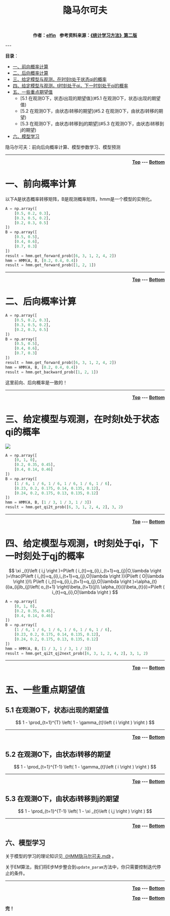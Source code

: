 <p>
    <center><h1>隐马尔可夫</h1></center>
	<br />
    <p name="top" id="top" align="center">
        <b>作者：</b><b><a href="https://www.cnblogs.com/dan-baishucaizi/">elfin</a></b>&nbsp;&nbsp;
        <b>参考资料来源：<a href="">《统计学习方法》第二版</a></b>
	</p>
</p>
---

**目录**：

* [一、前向概率计算](#一、前向概率计算)
* [二、后向概率计算](#二、后向概率计算)
* [三、给定模型与观测，在时刻t处于状态qi的概率](#三、给定模型与观测，在时刻t处于状态qi的概率)
* [四、给定模型与观测，t时刻处于qi，下一时刻处于qj的概率](#四、给定模型与观测，t时刻处于qi，下一时刻处于qj的概率)
* [五、一些重点期望值](#五、一些重点期望值)
    * [5.1 在观测O下，状态i出现的期望值](#5.1 在观测O下，状态i出现的期望值)
    * [5.2 在观测O下，由状态i转移的期望](#5.2 在观测O下，由状态i转移的期望)
    * [5.3 在观测O下，由状态i转移到j的期望](#5.3 在观测O下，由状态i转移到j的期望)
* [六、模型学习](#六、模型学习)



隐马尔可夫：前向后向概率计算、模型参数学习、模型预测

---

<p align="right">
    <b><a href="#top">Top</a></b>&nbsp;<b>---</b>&nbsp;<b><a href="#bottom">Bottom</a></b>
</p>



# 一、前向概率计算

以下A是状态概率转移矩阵，B是观测概率矩阵，hmm是一个模型的实例化。

```python
A = np.array([
    [0.5, 0.2, 0.3],
    [0.3, 0.5, 0.2],
    [0.2, 0.3, 0.5]
])
B = np.array([
    [0.5, 0.5],
    [0.4, 0.6],
    [0.7, 0.3]
])
result = hmm.get_forward_prob([6, 3, 1, 2, 4, 2])
hmm = HMM(A, B, [0.2, 0.4, 0.4])
result = hmm.get_forward_prob([1, 2, 1])
```

---

<p align="right">
    <b><a href="#top">Top</a></b>&nbsp;<b>---</b>&nbsp;<b><a href="#bottom">Bottom</a></b>
</p>



# 二、后向概率计算

```python
A = np.array([
    [0.5, 0.2, 0.3],
    [0.3, 0.5, 0.2],
    [0.2, 0.3, 0.5]
])
B = np.array([
    [0.5, 0.5],
    [0.4, 0.6],
    [0.7, 0.3]
])
result = hmm.get_forward_prob([6, 3, 1, 2, 4, 2])
hmm = HMM(A, B, [0.2, 0.4, 0.4])
result = hmm.get_backward_prob([1, 2, 1])
```

这里前向、后向概率是一致的！

---

<p align="right">
    <b><a href="#top">Top</a></b>&nbsp;<b>---</b>&nbsp;<b><a href="#bottom">Bottom</a></b>
</p>

# 三、给定模型与观测，在时刻t处于状态qi的概率

<img src="http://latex.codecogs.com/gif.latex?\gamma_{t}\left ( i \right )=\frac{\alpha_{t}(i)\beta_{t}(i)}{\sum_{j=1}^{N}\alpha_{t}(j)\beta_{t}(j)}">




```python
A = np.array([
    [0, 1, 0],
    [0.2, 0.35, 0.45],
    [0.4, 0.14, 0.46]
])
B = np.array([
    [1 / 6, 1 / 6, 1 / 6, 1 / 6, 1 / 6, 1 / 6],
    [0.23, 0.2, 0.175, 0.14, 0.135, 0.12],
    [0.24, 0.2, 0.175, 0.13, 0.135, 0.12]
])
hmm = HMM(A, B, [1 / 3, 1 / 3, 1 / 3])
result = hmm.get_qi2t_prob([6, 3, 1, 2, 4, 2], 3, 2)
```



---

<p align="right">
    <b><a href="#top">Top</a></b>&nbsp;<b>---</b>&nbsp;<b><a href="#bottom">Bottom</a></b>
</p>



# 四、给定模型与观测，t时刻处于qi，下一时刻处于qj的概率

$$
\xi _{t}\left ( i,j \right )=P\left ( i_{t}=q_{i},i_{t+1}=q_{j}|O,\lambda  \right )=\frac{P\left ( i_{t}=q_{i},i_{t+1}=q_{j},O|\lambda  \right )}{P\left ( O|\lambda  \right )}\\
P\left ( i_{t}=q_{i},i_{t+1}=q_{j},O|\lambda  \right )=\alpha_{t}(i)a_{ij}b_{j}\left( o_{t+1} \right)\beta_{t+1}(j)\\
\alpha_{t}(i)\beta_{t}(i)=P\left ( i_{t}=q_{i},O|\lambda  \right )
$$



```python
A = np.array([
    [0, 1, 0],
    [0.2, 0.35, 0.45],
    [0.4, 0.14, 0.46]
])
B = np.array([
    [1 / 6, 1 / 6, 1 / 6, 1 / 6, 1 / 6, 1 / 6],
    [0.23, 0.2, 0.175, 0.14, 0.135, 0.12],
    [0.24, 0.2, 0.175, 0.13, 0.135, 0.12]
])
hmm = HMM(A, B, [1 / 3, 1 / 3, 1 / 3])
result = hmm.get_qi2t_qj2next_prob([6, 3, 1, 2, 4, 2], 3, 1, 2)
```



---

<p align="right">
    <b><a href="#top">Top</a></b>&nbsp;<b>---</b>&nbsp;<b><a href="#bottom">Bottom</a></b>
</p>



# 五、一些重点期望值

## 5.1 在观测O下，状态i出现的期望值

$$
1 - \prod_{t=1}^{T} \left( 1 - \gamma_{t}\left ( i \right ) \right )
$$



---

<p align="right">
    <b><a href="#top">Top</a></b>&nbsp;<b>---</b>&nbsp;<b><a href="#bottom">Bottom</a></b>
</p>

## 5.2 在观测O下，由状态i转移的期望

$$
1 - \prod_{t=1}^{T-1} \left( 1 - \gamma_{t}\left ( i \right ) \right )
$$



---

<p align="right">
    <b><a href="#top">Top</a></b>&nbsp;<b>---</b>&nbsp;<b><a href="#bottom">Bottom</a></b>
</p>

## 5.3 在观测O下，由状态i转移到j的期望

$$
1 - \prod_{t=1}^{T-1} \left( 1 - \xi _{t}\left ( i,j \right ) \right )
$$



---

<p align="right">
    <b><a href="#top">Top</a></b>&nbsp;<b>---</b>&nbsp;<b><a href="#bottom">Bottom</a></b>
</p>



## 六、模型学习

关于模型的学习的理论知识见[《HMM隐马尔可夫.md》](HMM隐马尔可夫.md) 。

关于EM算法，我们将E步M步整合到`update_param`方法中，你只需要控制迭代停止的条件。







---

<p align="right">
    <b><a href="#top">Top</a></b>&nbsp;<b>---</b>&nbsp;<b><a href="#bottom">Bottom</a></b>
</p>

<p align="right">
    <b><a href="#top">Top</a></b>&nbsp;<b>---</b>&nbsp;<b><a href="#bottom">Bottom</a></b>
</p>
<p id="bottom" name="bottom">
	<b>完！</b>
</p>
